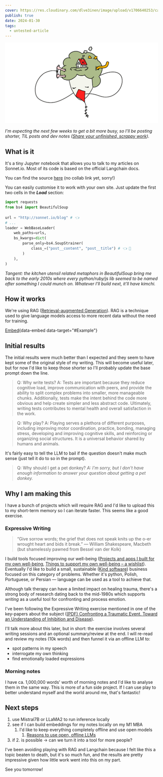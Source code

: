 ```yaml
---
cover: https://res.cloudinary.com/dlve3inen/image/upload/v1706640253/card-talk-to-the-blog_qxxztt.png
publish: true
date: 2024-01-30
tags:
  - untested-article
---
```

![](head-tree-cat.webp)

*I'm expecting the next few weeks to get a bit more busy, so I'll be posting shorter, TIL posts and dev notes ([Share your unfinished, scrappy work](<../Share your unfinished, scrappy work>)).*

## What is it

It's a tiny Jupyter notebook that allows you to talk to my articles on Sonnet.io. Most of its code is based on the official Langchain docs.

You can find the source [here](https://github.com/paprikka/talk-to-blog/blob/main/rag.ipynb) (no collab link yet, sorry!)

You can easily customise it to work with your own site. Just update the first two cells in the ***Load*** section:

```python
import requests
from bs4 import BeautifulSoup

url = "http://sonnet.io/blog" # 👈
# ...
loader = WebBaseLoader(
    web_paths=urls,
    bs_kwargs=dict(
        parse_only=bs4.SoupStrainer(
            class_=("post__content", "post__title") # 👈 🐐
        )
    ),
)
```
*Tangent: the kitchen utensil related metaphors in BeautifulSoup bring me back to the early 2010s where every python/ruby/js lib seemed to be named after something I could munch on. Whatever I'll build next, it'll have kimchi.*


## How it works

We're using RAG ([Retrieval-augmented Generation](<../RAG>)). RAG is a technique used to give language models access to more recent data without the need for training.

[Embed](<../RAG>){data-embed data-target="#Example"}

## Initial results

The initial results were much better than I expected and they seem to have kept some of the original style of my writing. This will become useful later, but for now I'd like to keep those shorter so I'll probably update the base prompt down the line.

> Q: Why write tests?
> A: Tests are important because they reduce cognitive load, improve communication with peers, and provide the ability to split complex problems into smaller, more manageable chunks. Additionally, tests make the intent behind the code more obvious and help create simpler and less abstract code. Ultimately, writing tests contributes to mental health and overall satisfaction in the work.

> Q: Why play?
> A: Playing serves a plethora of different purposes, including improving motor coordination, practice, bonding, managing stress, developing and improving cognitive skills, and reinforcing or organizing social structures. It is a universal behavior shared by humans and animals.

It's fairly easy to tell the LLM to bail if the question doesn't make much sense (just tell it do to so in the prompt). 

> Q: Why should I get a pet donkey?
> *A: I'm sorry, but I don't have enough information to answer your question about getting a pet donkey.*

## Why I am making this

I have a bunch of projects which will require RAG and I'd like to upload this to my short-term memory so I can iterate faster. This seems like a good exercise. 

### Expressive Writing

> “Give sorrow words; the grief that does not speak knits up the o-er wrought heart and bids it break.”
> ― William Shakespeare, Macbeth (but shamelessly pawned from Bessel van der Kolk)

I build tools focused improving our well-being ([Projects and apps I built for my own well-being](<../Projects and apps I built for my own well-being>), [Things to support my own well-being – a wishlist](<../Things to support my own well-being – a wishlist>)). Eventually I'd like to build a small, sustainable ([Kind software](<../Kind software>)) business focused on this category of problems. Whether it's python, Polish, Portuguese, or Persian — language can be used as a tool to achieve that.

Although talk therapy can have a limited impact on healing trauma, there's a strong body of research dating back to the mid-1980s which supports *writing* as a useful tool for confronting and process emotion.

I've been following the Expressive Writing exercise mentioned in one of the key-papers about the subject ([(PDF) Confronting a Traumatic Event. Toward an Understanding of Inhibition and Disease](https://www.researchgate.net/publication/19415586_Confronting_a_Traumatic_Event_Toward_an_Understanding_of_Inhibition_and_Disease)).

I'll talk more about this later, but in short: the exercise involves several writing sessions and an optional summary/review at the end. I will re-read and review my notes (10k words) and then funnel it via an offline LLM to:

- spot patterns in my speech
- interrogate my own thinking
- find emotionally loaded expressions

### Morning notes

I have ca. 1,000,000 words' worth of morning notes and I'd like to analyse them in the same way. This is more of a fun side project. If I can use play to better understand myself and the world around me, that's fantastic!


## Next steps

1. use Mistral7B or LLaMA2 to run inference locally
2. see if I can build embeddings for my notes locally on my M1 MBA
	1. I'd like to keep everything completely offline and use open models
		1. [Reasons to use open, offline LLMs](<../Reasons to use open, offline LLMs>)
3. if 2. is possible → can we turn it into a tool for more people?


I've been avoiding playing with RAG and Langchain because I felt like this a topic beaten to death, but it's so much fun, and the results are pretty impressive given how little work went into this on my part.

See you tomorrow!

